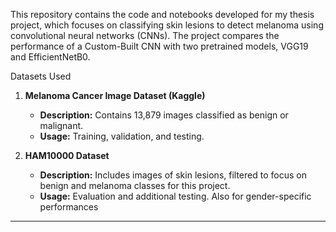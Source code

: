 
This repository contains the code and notebooks developed for my thesis project, which focuses on classifying skin lesions to detect melanoma using convolutional neural networks (CNNs). The project compares the performance of a Custom-Built CNN with two pretrained models, VGG19 and EfficientNetB0.

Datasets Used

1. **Melanoma Cancer Image Dataset (Kaggle)**
   - **Description:** Contains 13,879 images classified as benign or malignant.
   - **Usage:** Training, validation, and testing.

2. **HAM10000 Dataset**
   - **Description:** Includes images of skin lesions, filtered to focus on benign and melanoma classes for this project.
   - **Usage:** Evaluation and additional testing. Also for gender-specific performances

---
